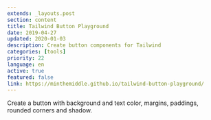 ```yaml
---
extends: _layouts.post
section: content
title: Tailwind Button Playground
date: 2019-04-27
updated: 2020-01-03
description: Create button components for Tailwind
categories: [tools]
priority: 22
language: en
active: true
featured: false
link: https://minthemiddle.github.io/tailwind-button-playground/
---
```

Create a button with background and text color, margins, paddings, rounded corners and shadow.
